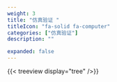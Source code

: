 ```yaml
---
weight: 3
title: "仿真验证 "
titleIcon: "fa-solid fa-computer"
categories: ["仿真验证"]
description: ""

expanded: false
---
```


{{< treeview
  display="tree"
/>}}

